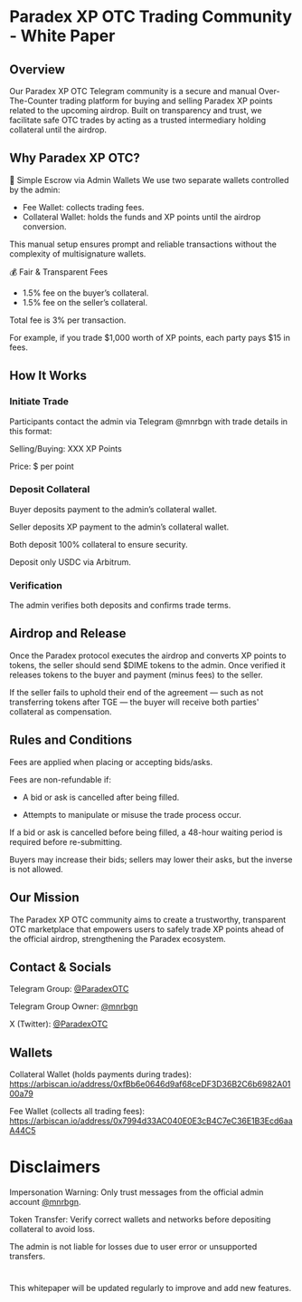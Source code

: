 # Paradex XP OTC Trading Community - White Paper

## Overview

Our Paradex XP OTC Telegram community is a secure and manual Over-The-Counter trading platform for buying and selling Paradex XP points related to the upcoming airdrop. Built on transparency and trust, we facilitate safe OTC trades by acting as a trusted intermediary holding collateral until the airdrop.

## Why Paradex XP OTC?

🔐 Simple Escrow via Admin Wallets
We use two separate wallets controlled by the admin:
- Fee Wallet: collects trading fees.
- Collateral Wallet: holds the funds and XP points until the airdrop conversion.

This manual setup ensures prompt and reliable transactions without the complexity of multisignature wallets.

💰 Fair & Transparent Fees

- 1.5% fee on the buyer’s collateral.
- 1.5% fee on the seller’s collateral.

Total fee is 3% per transaction.

For example, if you trade $1,000 worth of XP points, each party pays $15 in fees.

## How It Works

### Initiate Trade

Participants contact the admin via Telegram @mnrbgn with trade details in this format:

Selling/Buying: XXX XP Points

Price: $ per point

### Deposit Collateral

Buyer deposits payment to the admin’s collateral wallet.

Seller deposits XP payment to the admin’s collateral wallet.

Both deposit 100% collateral to ensure security.

Deposit only USDC via Arbitrum.

### Verification

The admin verifies both deposits and confirms trade terms.

## Airdrop and Release

Once the Paradex protocol executes the airdrop and converts XP points to tokens, the seller should send $DIME tokens to the admin.
Once verified it releases tokens to the buyer and payment (minus fees) to the seller.

If the seller fails to uphold their end of the agreement — such as not transferring tokens after TGE — the buyer will receive both parties' collateral as compensation.

## Rules and Conditions

Fees are applied when placing or accepting bids/asks.

Fees are non-refundable if:

- A bid or ask is cancelled after being filled.

- Attempts to manipulate or misuse the trade process occur.

If a bid or ask is cancelled before being filled, a 48-hour waiting period is required before re-submitting.

Buyers may increase their bids; sellers may lower their asks, but the inverse is not allowed.

## Our Mission

The Paradex XP OTC community aims to create a trustworthy, transparent OTC marketplace that empowers users to safely trade XP points ahead of the official airdrop, strengthening the Paradex ecosystem.

## Contact & Socials

Telegram Group: [@ParadexOTC](https://t.me/ParadexOTC)

Telegram Group Owner: [@mnrbgn](https://t.me/mnrbgn)

X (Twitter): [@ParadexOTC](https://x.com/ParadexOTC)

## Wallets

Collateral Wallet (holds payments during trades): https://arbiscan.io/address/0xfBb6e0646d9af68ceDF3D36B2C6b6982A0100a79

Fee Wallet (collects all trading fees): https://arbiscan.io/address/0x7994d33AC040E0E3cB4C7eC36E1B3Ecd6aaA44C5

# Disclaimers

Impersonation Warning: Only trust messages from the official admin account [@mnrbgn](https://t.me/mnrbgn).

Token Transfer: Verify correct wallets and networks before depositing collateral to avoid loss.

The admin is not liable for losses due to user error or unsupported transfers.

#

This whitepaper will be updated regularly to improve and add new features.
